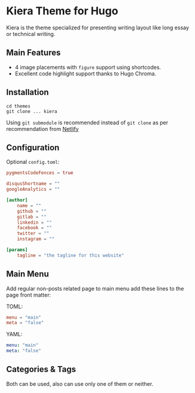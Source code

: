 # Kiera Theme for Hugo

Kiera is the theme specialized for presenting writing layout like long essay or technical writing.

## Main Features

* 4 image placements with ```figure``` support using shortcodes.
* Excellent code highlight support thanks to Hugo Chroma.

## Installation 

```console
cd themes
git clone ... kiera
```
Using ```git submodule``` is recommended instead of ```git clone``` as per recommendation from [Netlify](https://gohugo.io/hosting-and-deployment/hosting-on-netlify/#use-hugo-themes-with-netlify)

## Configuration

Optional ```config.toml```:

```toml
pygmentsCodeFences = true

disqusShortname = ""
googleAnalytics = ""

[author]
    name = ""
    github = ""
    gitlab = ""
    linkedin = ""
    facebook = ""
    twitter = ""
    instagram = ""

[params]
    tagline = "the tagline for this website"

```

## Main Menu

Add regular non-posts related page to main menu add these lines to the page front matter:

TOML:
```toml
menu = "main"
meta = "false"
```
YAML:
```yml
menu: "main"
meta: "false"
```

## Categories & Tags

Both can be used, also can use only one of them or neither.


